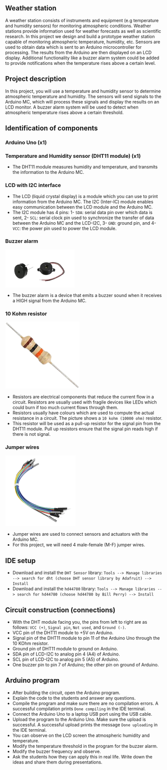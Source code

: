 ## Weather station
A weather station consists of instruments and equipment (e.g temperature and humidity sensors) for monitoring atmospheric conditions. Weather stations provide information used for weather forecasts as well as scientific research. In this project we design and build a prototype weather station capable of monitoring
atmospheric temperature, humidity, etc. Sensors are used to obtain data which is sent to an Arduino microcontroller for processing. The results from the Arduino are then displayed on an LCD display. Additional functionality like a buzzer alarm system could be added to provide notifications when the temperature rises above a certain level.

## Project description
In this project, you will use a temperature and humidity sensor to determine atmospheric temperature and humidity. The sensors will send signals to the Arduino MC, which will process these signals and display the results on an LCD monitor. A buzzer alarm system will be used to detect when atmospheric temperature rises above a certain threshold.
## Identification of components
### Arduino Uno (x1)

### Temperature and Humidity sensor (DHT11 module) (x1)
- The DHT11 module measures humidity and temperature, and transmits the information to the Arduino MC.
### LCD with I2C interface
- The LCD (liquid crystal display) is a module which you can use to print information from the Arduino MC. The I2C (Inter-IC) module enables easy communication between the LCD module and the Arduino MC.
- The I2C module has 4 pins: 1- `SDA`: serial data pin over which data is sent, 2- `SCL`: serial clock pin used to synchronize the transfer of data between the Arduino MC and the LCD-I2C, 3- `GND`: ground pin, and 4- `VCC`: the power pin used to power the LCD module.

### Buzzer alarm
![buzzer](../imgs/buzzer.png)
- The buzzer alarm is a device that emits a buzzer sound when it receives a HIGH signal from the Arduino MC.
### 10 Kohm resistor
![10kohm](../imgs/10kohm.png)
- Resistors are electrical components that reduce the current flow in a circuit. Resistors are usually used with fragile devices like LEDs which could burn if too much current flows through them.
- Resistors usually have colours which are used to compute the actual resistance in a circuit. The picture shows a `10 kohm (10000 ohm)` resistor.
- This resistor will be used as a pull-up resistor for the signal pin from the DHT11 module. Pull up resistors ensure that the signal pin reads high if there is not signal.

### Jumper wires
![jumpers](../imgs/jumper.png)
- Jumper wires are used to connect sensors and actuators with the Arduino MC.
- For this project, we will need 4 male-female (M-F) jumper wires.

## IDE setup
- Download and install the `DHT Sensor` library: `Tools --> Manage libraries --> search for dht (choose DHT sensor library by Adafruit) --> Install`
- Download and install the `hd44780` library: `Tools --> Manage libraries --> search for hd44780 (choose hd44780 by Bill Perry) --> Install`

<!-- - Add the LCD-I2C library: `Sketch -- Include Library -- Add. Zip library -- choose -->

## Circuit construction (connections)
- With the DHT module facing you, the pins from left to right are as follows: `VCC (+)`, `Signal pin`, `Not used`, and `Ground (-)`.
- VCC pin of the DHT11 module to +5V on Arduino.
- Signal pin of the DHT11 module to pin 11 of the Arduino Uno through the 10 KOhm resistor.
- Ground pin of DHT11 module to ground on Arduino.
- SDA pin of LCD-I2C to analog pin 4 (A4) of Arduino.
- SCL pin of LCD-I2C to analog pin 5 (A5) of Arduino.
- One buzzer pin to pin 7 of Arduino; the other pin on ground of Arduino.

## Arduino program
- After building the circuit, open the Arduino program.
- Explain the code to the students and answer any questions.
- Compile the program and make sure there are no compilation errors. A successful compilation prints `Done compiling` in the IDE terminal.
- Connect the Arduino Uno to a laptop USB port using the USB cable.
- Upload the program to the Arduino Uno. Make sure the upload is successful. A successful upload prints the message `Done uploading` in the IDE terminal.
- You can observe on the LCD screen the atmospheric humidity and temperature. 
- Modify the temperature threshold in the program for the buzzer alarm.
- Modify the buzzer frequency and observe.
- Ask the students how they can apply this in real life. Write down the ideas and share them during presentations.